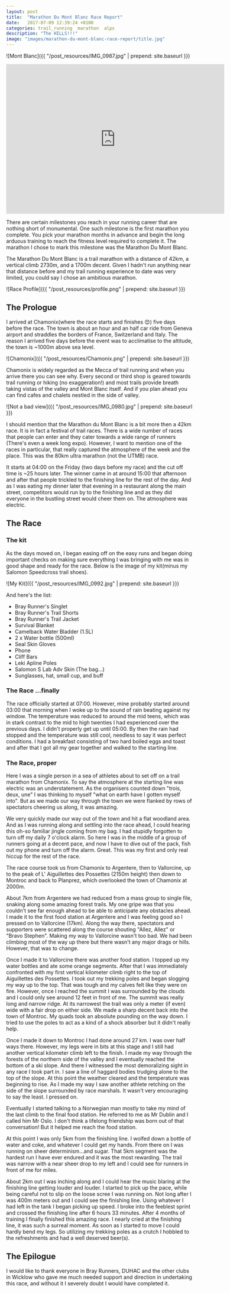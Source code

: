 ```yaml
---
layout: post
title:  "Marathon Du Mont Blanc Race Report"
date:   2017-07-09 12:39:24 +0100
categories: trail_running  marathon  alps
description: "The HILLS!!!"
image: "images/marathon-du-mont-blanc-race-report/title.jpg"
---
```

![Mont Blanc]({{ "/post_resources/IMG_0987.jpg" | prepend: site.baseurl }})

<iframe height='405' width='590' frameborder='0' allowtransparency='true' scrolling='no' src='https://www.strava.com/activities/1053168748/embed/da668907afdde547c8f844b0f8a3ba2f51c25e23'></iframe>

There are certain milestones you reach in your running career that are nothing short of monumental. One such milestone is the first marathon you complete. You pick your marathon months in advance and begin the long arduous training to reach the fitness level required to complete it.  The marathon I chose to mark this milestone was the Marathon Du Mont Blanc.

The Marathon Du Mont Blanc is a trail marathon with a distance of 42km, a vertical climb 2730m, and a 1700m decent. Given I hadn't run anything near that distance before and my trail running experience to date was very limited, you could say I chose an ambitious marathon.

![Race Profile]({{ "/post_resources/profile.png" | prepend: site.baseurl }})

## The Prologue
I arrived at Chamonix(where the race starts and finishes 😊) five days before the race. The town is about an hour and an half car ride from Geneva airport and straddles the borders of France, Switzerland and Italy. The reason I arrived five days before the event was to acclimatise to the altitude, the town is ~1000m above sea level.

![Chamonix]({{ "/post_resources/Chamonix.png" | prepend: site.baseurl }})

Chamonix is widely regarded as the Mecca of trail running and when you arrive there you can see why. Every second or third shop is geared towards trail running or hiking (no exaggeration!) and most trails provide breath taking vistas of the valley and Mont Blanc itself. And if you plan ahead you can find cafes and chalets nestled in the side of valley.

![Not a bad view]({{ "/post_resources/IMG_0980.jpg" | prepend: site.baseurl }})

I should mention that the Marathon du Mont Blanc is a bit more then a 42km race. It is in fact a festival of trail races. There is a wide number of races that people can enter and they cater towards a wide range of runners (There's even a week long expo). However, I want to mention one of the races in particular, that really captured the atmosphere of the week and the place. This was the 80km ultra marathon (not the UTMB) race.

It starts at 04:00 on the Friday (two days before my race) and the cut off time is ~25 hours later. The winner came in at around 15:00 that afternoon and after that people trickled to the finishing line for the rest of the day. And as I was eating my dinner later that evening in a restaurant along the main street, competitors would run by to the finishing line and as they did everyone in the bustling street would cheer them on. The atmosphere was electric.

## The Race

### The kit
As the days moved on, I began easing off on the easy runs and began doing important checks on making sure everything I was bringing with me was in good shape and ready for the race. Below is the image of my kit(minus my Salomon Speedcross trail shoes).

![My Kit]({{ "/post_resources/IMG_0992.jpg" | prepend: site.baseurl }})

And here's the list:
* Bray Runner's Singlet
* Bray Runner's Trail Shorts
* Bray Runner's Trail Jacket
* Survival Blanket
* Camelback Water Bladder (1.5L)
* 2 x Water bottle (500ml)
* Seal Skin Gloves
* Phone
* Cliff Bars
* Leki Apline Poles
* Salomon S Lab Adv Skin (The bag...)
* Sunglasses, hat, small cup, and buff

### The Race ...finally
The race officially started at 07:00. However, mine probably started around 03:00 that morning  when I woke up to the sound of rain beating against my window. The temperature was reduced to around the mid teens, which was in stark contrast to the mid to high twenties I had experienced over the previous days. I didn't properly get up until 05:00. By then the rain had stopped and the temperature was still cool, needless to say it was perfect conditions. I had a breakfast consisting of two hard boiled eggs and toast and after that I got all my gear together and walked to the starting line.

### The Race, proper
Here I was a single person in a sea of athletes about to set off on a trail marathon from Chamonix. To say the atmosphere at the starting line was electric was an understatement. As the organisers counted down "trois, deux, une" I was thinking to myself "what on earth have I gotten myself into". But as we made our way through the town we were flanked by rows of spectators cheering us along, it was amazing.

We very quickly made our way out of the town and hit a flat woodland area. And as I was running along and settling into the race ahead, I could hearing this oh-so familiar jingle coming from my bag. I had stupidly forgotten to turn off my daily 7 o'clock alarm. So here I was in the middle of a group of runners going at a decent pace, and now I have to dive out of the pack, fish out my phone and turn off the alarm. Great. This was my first and only real hiccup for the rest of the race.

The race course took us from Chamonix to Argentere, then to Vallorcine, up to the peak of L' Aiguillettes des Possettes (2150m height) then down to Montroc and back to Planprez, which overlooked the town of Chamonix at 2000m.

About 7km from Argentere we had reduced from a mass group to single file, snaking along some amazing forest trails. My one gripe was that you couldn't see far enough ahead to be able to anticipate any obstacles ahead. I made it to the first food station at Argentere and I was feeling good so I pressed on to Vallorcine (17km). Along the way there, spectators and supporters were scattered along the course shouting "Allez, Allez" or "Bravo Stephen". Making my way to Vallorcine wasn't too bad. We had been climbing most of the way up there but there wasn't any major drags or hills. However, that was to change.

Once I made it to Vallorcine there was another food station. I topped up my water bottles and ate some orange segments. After that I was immediately confronted with my first vertical kilometer climb right to the top of Aiguillettes des Possettes. I took out my trekking poles and began slogging my way up to the top. That was tough and my calves felt like they were on fire. However, once I reached the summit I was surrounded by the clouds and I could only see around 12 feet in front of me. The summit was really long and narrow ridge. At its narrowest the trail was only a meter (if even) wide with a fair drop on either side. We made a sharp decent back into the town of Montroc. My quads took an absolute pounding on the way down.  I tried to use the poles to act as a kind of a shock absorber but it didn't really help.

Once I made it down to Montroc I had done around 27 km. I was over half ways there. However, my legs were in bits at this stage and I still had another vertical kilometer climb left to the finish. I made my way through the forests of the northern side of the valley and I eventually reached the bottom of a ski slope. And there I witnessed the most demoralizing sight in any race I took part in. I saw a line of haggard bodies trudging alone to the top of the slope. At this point the weather cleared and the temperature was beginning to rise. As I made my way I saw another athlete retching on the side of the slope surrounded by race marshals. It wasn't very encouraging to say the least. I pressed on.

Eventually I started talking to a Norwegian man mostly to take my mind of the last climb to the final food station. He referred to me as Mr Dublin and I called him Mr Oslo. I don't think a lifelong friendship was born out of that conversation! But it helped me reach the food station.

At this point I was only 5km from the finishing line. I wolfed down a bottle of water and coke, and whatever I could get my hands. From there on I was running on sheer determinism...and sugar. That 5km segment was the hardest run I have ever endured and it was the most rewarding. The trail was narrow with a near sheer drop to my left and I could see for runners in front of me for miles.

About 2km out I was inching along and I could hear the music blaring at the finishing line getting louder and louder. I started to pick up the pace, while being careful not to slip on the loose scree I was running on. Not long after I was 400m meters out and I could see the finishing line. Using whatever I had left in the tank I began picking up speed. I broke into the feeblest sprint and crossed the finishing line after 6 hours 33 minutes. After 4 months of training I finally finished this amazing race. I nearly cried at the finishing line, it was such a surreal moment. As soon as I started to move I could hardly bend my legs. So utilizing my trekking poles as a crutch I hobbled to the refreshments and had a well deserved beer(s).  

## The Epilogue
I would like to thank everyone in  Bray Runners, DUHAC and the other clubs in Wicklow who gave me much needed support and direction in undertaking this race, and without it I severely doubt I would have completed it.
